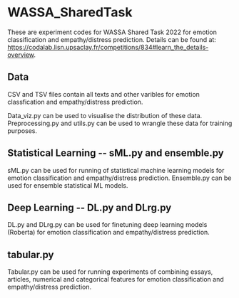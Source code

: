 # WASSA_SharedTask

These are experiment codes for WASSA Shared Task 2022 for emotion classification and empathy/distress prediction. Details can be found at: https://codalab.lisn.upsaclay.fr/competitions/834#learn_the_details-overview.

## Data

CSV and TSV files contain all texts and other varibles for emotion classfication and empathy/distress prediction.

Data_viz.py can be used to visualise the distribution of these data. Preprocessing.py and utils.py can be used to wrangle these data for training purposes.

## Statistical Learning -- sML.py and ensemble.py

sML.py can be used for running of statistical machine learning models for emotion classification and empathy/distress prediction. Ensemble.py can be used for ensemble statistical ML models.

## Deep Learning -- DL.py and DLrg.py

DL.py and DLrg.py can be used for finetuning deep learning models (Roberta) for emotion classification and empathy/distress prediction.

## tabular.py

Tabular.py can be used for running experiments of combining essays, articles, numerical and categorical features for emotion classification and empathy/distress prediction.

